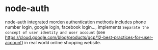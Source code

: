 # node-auth
node-auth integrated morden authentication methods includes phone number login, google login, facebook login..., implements `Separate the concept of user identity and user account` (see https://cloud.google.com/blog/products/gcp/12-best-practices-for-user-account) in real world online shopping website.
